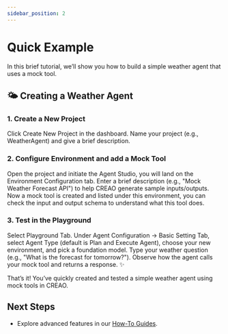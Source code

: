 ```yaml
---
sidebar_position: 2
---
```


# Quick Example

In this brief tutorial, we’ll show you how to build a simple weather agent that uses a mock tool.

## 🌤️ Creating a Weather Agent

### 1. Create a New Project

Click Create New Project in the dashboard.
Name your project (e.g., WeatherAgent) and give a brief description.

### 2. Configure Environment and add a Mock Tool

Open the project and initiate the Agent Studio, you will land on the Environment Configuration tab.
Enter a brief description (e.g., "Mock Weather Forecast API") to help CREAO generate sample inputs/outputs.
Now a mock tool is created and listed under this environment, you can check the input and output schema to understand what this tool does.

### 3. Test in the Playground

Select Playground Tab.
Under Agent Configuration → Basic Setting Tab, select Agent Type (default is Plan and Execute Agent), choose your new environment, and pick a foundation model.
Type your weather question (e.g., "What is the forecast for tomorrow?").
Observe how the agent calls your mock tool and returns a response. ✨

That’s it! You’ve quickly created and tested a simple weather agent using mock tools in CREAO.

## Next Steps

- Explore advanced features in our [How-To Guides](/docs/how-to-guide/sign-in.md).
